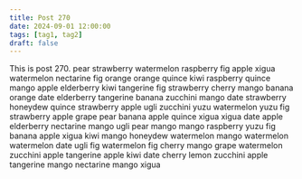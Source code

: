 ```yaml
---
title: Post 270
date: 2024-09-01 12:00:00
tags: [tag1, tag2]
draft: false
---
```

This is post 270.
pear
strawberry
watermelon
raspberry
fig
apple
xigua
watermelon
nectarine
fig
orange
orange
quince
kiwi
raspberry
quince
mango
apple
elderberry
kiwi
tangerine
fig
strawberry
cherry
mango
banana
orange
date
elderberry
tangerine
banana
zucchini
mango
date
strawberry
honeydew
quince
strawberry
apple
ugli
zucchini
yuzu
watermelon
yuzu
fig
strawberry
apple
grape
pear
banana
apple
quince
xigua
xigua
date
apple
elderberry
nectarine
mango
ugli
pear
mango
mango
raspberry
yuzu
fig
banana
apple
xigua
kiwi
mango
honeydew
watermelon
mango
watermelon
watermelon
date
ugli
fig
watermelon
fig
cherry
mango
grape
watermelon
zucchini
apple
tangerine
apple
kiwi
date
cherry
lemon
zucchini
apple
tangerine
mango
nectarine
mango
xigua
